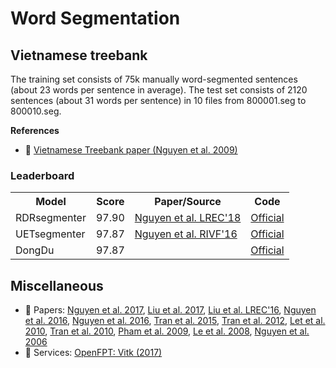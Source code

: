 # Word Segmentation

## Vietnamese treebank

The training set consists of 75k manually word-segmented sentences (about 23 words per sentence in average). The test set consists of 2120 sentences (about 31 words per sentence) in 10 files from 800001.seg to 800010.seg.

**References**

* :scroll: [Vietnamese Treebank paper (Nguyen et al. 2009)](http://citeseerx.ist.psu.edu/viewdoc/download?doi=10.1.1.164.6770&rep=rep1&type=pdf)

### Leaderboard

<table>
  <tr>
    <th>Model</th>
    <th>Score</th>
    <th>Paper/Source </th>
    <th>Code</th>
  </tr>
  <tr>
    <td>RDRsegmenter</td>
    <td>97.90</td>
    <td><a href="http://www.lrec-conf.org/proceedings/lrec2018/pdf/55.pdf">Nguyen et al. LREC'18</a></td>
    <td><a href="https://github.com/vncorenlp/VnCoreNLP">Official</a></td>
  </tr>
  <tr>
    <td>UETsegmenter</td>
    <td>97.87</td>
    <td><a href="https://drive.google.com/file/d/1EEbEJCCieHD9yPBDHr2VP_k_6-qCjdjL/view?usp=sharing">Nguyen et al. RIVF'16</a></td>
    <td><a href="https://github.com/phongnt570/UETsegmenter">Official</a></td>
  </tr>
  <tr>
    <td>DongDu</td>
    <td>97.87</td>
    <td></td>
    <td><a href="http://viet.jnlp.org/dongdu">Official</a></td>
  </tr>
</table>

## Miscellaneous

* :scroll: Papers: [Nguyen et al. 2017](https://arxiv.org/pdf/1709.06307.pdf), [Liu et al. 2017](https://www.researchgate.net/publication/315949021_Supervised_Ensemble_Learning_for_Vietnamese_Tokenization), [Liu et al. LREC'16](http://www.lrec-conf.org/proceedings/lrec2016/pdf/266_Paper.pdf), [Nguyen et al. 2016](http://ieeexplore.ieee.org/document/7852619/), [Nguyen et al. 2016](http://ieeexplore.ieee.org/document/7800279/), [Tran et al. 2015](http://ieeexplore.ieee.org/document/7049878/), [Tran et al. 2012](https://goo.gl/gkwj6d), [Let et al. 2010](http://link.springer.com/10.1007/978-3-642-12101-2_21), [Tran et al. 2010](https://scholar.google.com/citations?view_op=view_citation&hl=en&user=katDGDYAAAAJ&citation_for_view=katDGDYAAAAJ:u-x6o8ySG0sC), [Pham et al. 2009](http://vnu.edu.vn/upload/scopus/232.pdf), [Le et al. 2008](http://ieeexplore.ieee.org/document/5361713/), [Nguyen et al. 2006](https://dspace.wul.waseda.ac.jp/dspace/handle/2065/29084)
* :dizzy: Services: [OpenFPT: Vitk (2017)](http://doc.openfpt.vn/#vitk)
